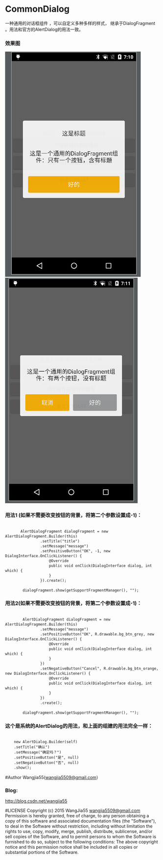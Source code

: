 # CommonDialog
一种通用的对话框组件 ，可以自定义多种多样的样式， 继承于DialogFragment 。用法和官方的AlertDialog的用法一致。

### 效果图
![icon](https://github.com/wangjia55/CommonDialog/blob/master/screen/screen1.png)</br>
![icon](https://github.com/wangjia55/CommonDialog/blob/master/screen/screen2.png)</br>

### 用法1 (如果不需要改变按钮的背景，将第二个参数设置成-1)：
 <pre>
 <code>
       AlertDialogFragment dialogFragment = new AlertDialogFragment.Builder(this)
                .setTitle("title")
                .setMessage("message")
                .setPositiveButton("OK", -1, new DialogInterface.OnClickListener() {
                    @Override
                    public void onClick(DialogInterface dialog, int which) {
                    }
                }).create();

        dialogFragment.show(getSupportFragmentManager(), "");
</code></pre>
### 用法2(如果不需要改变按钮的背景，将第二个参数设置成-1)：
 <pre>
 <code>
        AlertDialogFragment dialogFragment = new AlertDialogFragment.Builder(this)
                .setMessage("message")
                .setPositiveButton("OK", R.drawable.bg_btn_grey, new DialogInterface.OnClickListener() {
                    @Override
                    public void onClick(DialogInterface dialog, int which) {
                    }
                })
                .setNegativeButton("Cancel", R.drawable.bg_btn_orange, new DialogInterface.OnClickListener() {
                    @Override
                    public void onClick(DialogInterface dialog, int which) {
                    }
                })
                .create();

        dialogFragment.show(getSupportFragmentManager(), "");
</code></pre>

### 这个是系统的AlertDialog的用法，和上面的组建的用法完全一样：
<pre>
 <code>
	new AlertDialog.Builder(self) 
 	.setTitle("确认")
 	.setMessage("确定吗？")
 	.setPositiveButton("是", null)
 	.setNegativeButton("否", null)
 	.show();
</code></pre>

#Author
 Wangjia55(wangjia5509@gmail.com）
### Blog:
  http://blog.csdn.net/wangjia55
  
  #LICENSE
  Copyright (c) 2015 WangJia55 <wangjia5509@gmail.com>
  Permission is hereby granted, free of charge, to any person obtaining a copy
  of this software and associated documentation files (the "Software"), to deal
  in the Software without restriction, including without limitation the rights
  to use, copy, modify, merge, publish, distribute, sublicense, and/or sell
  copies of the Software, and to permit persons to whom the Software is
  furnished to do so, subject to the following conditions:
  The above copyright notice and this permission notice shall be included in
  all copies or substantial portions of the Software.
